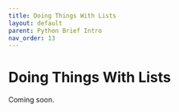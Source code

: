```yaml
---
title: Doing Things With Lists
layout: default
parent: Python Brief Intro
nav_order: 13
---
```

# Doing Things With Lists

Coming soon.